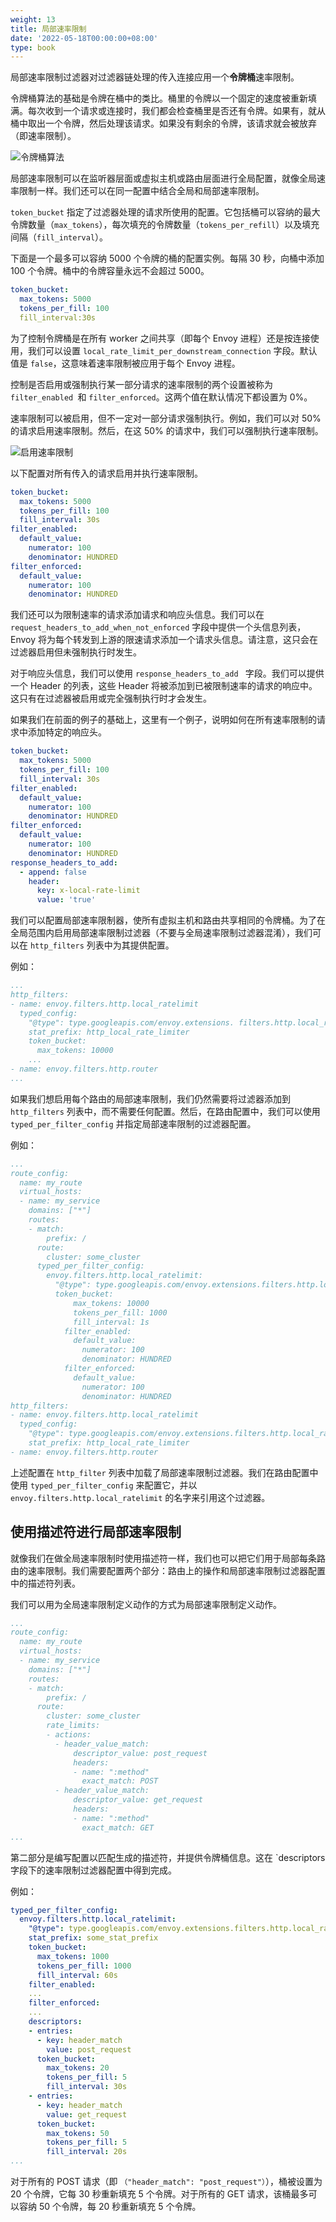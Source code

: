 ```yaml
---
weight: 13
title: 局部速率限制
date: '2022-05-18T00:00:00+08:00'
type: book
---
```


局部速率限制过滤器对过滤器链处理的传入连接应用一个**令牌桶**速率限制。

令牌桶算法的基础是令牌在桶中的类比。桶里的令牌以一个固定的速度被重新填满。每次收到一个请求或连接时，我们都会检查桶里是否还有令牌。如果有，就从桶中取出一个令牌，然后处理该请求。如果没有剩余的令牌，该请求就会被放弃（即速率限制）。

![令牌桶算法](../../images/008i3skNly1gz9ku76k2uj31ha0u0763.jpg "令牌桶算法")

局部速率限制可以在监听器层面或虚拟主机或路由层面进行全局配置，就像全局速率限制一样。我们还可以在同一配置中结合全局和局部速率限制。

`token_bucket` 指定了过滤器处理的请求所使用的配置。它包括桶可以容纳的最大令牌数量（`max_tokens`），每次填充的令牌数量（`tokens_per_refill`）以及填充间隔（`fill_interval`）。

下面是一个最多可以容纳 5000 个令牌的桶的配置实例。每隔 30 秒，向桶中添加 100 个令牌。桶中的令牌容量永远不会超过 5000。

```yaml
token_bucket:
  max_tokens: 5000
  tokens_per_fill: 100
  fill_interval:30s
```

为了控制令牌桶是在所有 worker 之间共享（即每个 Envoy 进程）还是按连接使用，我们可以设置 `local_rate_limit_per_downstream_connection` 字段。默认值是 `false`，这意味着速率限制被应用于每个 Envoy 进程。

控制是否启用或强制执行某一部分请求的速率限制的两个设置被称为 `filter_enabled `和 `filter_enforced`。这两个值在默认情况下都设置为 0%。

速率限制可以被启用，但不一定对一部分请求强制执行。例如，我们可以对 50% 的请求启用速率限制。然后，在这 50% 的请求中，我们可以强制执行速率限制。

![启用速率限制](../../images/008i3skNly1gz9ku7reawj309p08gweg.jpg "启用速率限制")

以下配置对所有传入的请求启用并执行速率限制。

```yaml
token_bucket:
  max_tokens: 5000
  tokens_per_fill: 100
  fill_interval: 30s
filter_enabled:
  default_value:
    numerator: 100
    denominator: HUNDRED
filter_enforced:
  default_value:
    numerator: 100
    denominator: HUNDRED
```

我们还可以为限制速率的请求添加请求和响应头信息。我们可以在 `request_headers_to_add_when_not_enforced` 字段中提供一个头信息列表，Envoy 将为每个转发到上游的限速请求添加一个请求头信息。请注意，这只会在过滤器启用但未强制执行时发生。

对于响应头信息，我们可以使用  `response_headers_to_add ` 字段。我们可以提供一个 Header 的列表，这些 Header 将被添加到已被限制速率的请求的响应中。这只有在过滤器被启用或完全强制执行时才会发生。

如果我们在前面的例子的基础上，这里有一个例子，说明如何在所有速率限制的请求中添加特定的响应头。

```yaml
token_bucket:
  max_tokens: 5000
  tokens_per_fill: 100
  fill_interval: 30s
filter_enabled:
  default_value:
    numerator: 100
    denominator: HUNDRED
filter_enforced:
  default_value:
    numerator: 100
    denominator: HUNDRED
response_headers_to_add:
  - append: false
    header:
      key: x-local-rate-limit
      value: 'true'
```

我们可以配置局部速率限制器，使所有虚拟主机和路由共享相同的令牌桶。为了在全局范围内启用局部速率限制过滤器（不要与全局速率限制过滤器混淆），我们可以在 `http_filters` 列表中为其提供配置。

例如：

```yaml
...
http_filters:
- name: envoy.filters.http.local_ratelimit
  typed_config:
    "@type": type.googleapis.com/envoy.extensions. filters.http.local_ratelimit.v3.LocalRateLimit
    stat_prefix: http_local_rate_limiter
    token_bucket:
      max_tokens: 10000
    ...
- name: envoy.filters.http.router
...
```

如果我们想启用每个路由的局部速率限制，我们仍然需要将过滤器添加到 `http_filters` 列表中，而不需要任何配置。然后，在路由配置中，我们可以使用  `typed_per_filter_config`  并指定局部速率限制的过滤器配置。

例如：

```yaml
...
route_config:
  name: my_route
  virtual_hosts:
  - name: my_service
    domains: ["*"]
    routes:
    - match:
        prefix: /
      route:
        cluster: some_cluster
      typed_per_filter_config:
        envoy.filters.http.local_ratelimit:
          "@type": type.googleapis.com/envoy.extensions.filters.http.local_ratelimit.v3.LocalRateLimit
          token_bucket:
              max_tokens: 10000
              tokens_per_fill: 1000
              fill_interval: 1s
            filter_enabled:
              default_value:
                numerator: 100
                denominator: HUNDRED
            filter_enforced:
              default_value:
                numerator: 100
                denominator: HUNDRED
http_filters:
- name: envoy.filters.http.local_ratelimit
  typed_config:
    "@type": type.googleapis.com/envoy.extensions.filters.http.local_ratelimit.v3.LocalRateLimit
    stat_prefix: http_local_rate_limiter
- name: envoy.filters.http.router
```

上述配置在 `http_filter` 列表中加载了局部速率限制过滤器。我们在路由配置中使用  `typed_per_filter_config` 来配置它，并以  `envoy.filters.http.local_ratelimit` 的名字来引用这个过滤器。

## 使用描述符进行局部速率限制

就像我们在做全局速率限制时使用描述符一样，我们也可以把它们用于局部每条路由的速率限制。我们需要配置两个部分：路由上的操作和局部速率限制过滤器配置中的描述符列表。

我们可以用为全局速率限制定义动作的方式为局部速率限制定义动作。

```yaml
...
route_config:
  name: my_route
  virtual_hosts:
  - name: my_service
    domains: ["*"]
    routes:
    - match:
        prefix: /
      route:
        cluster: some_cluster
        rate_limits:
        - actions:
          - header_value_match:
              descriptor_value: post_request
              headers:
              - name: ":method"
                exact_match: POST
          - header_value_match:
              descriptor_value: get_request
              headers:
              - name: ":method"
                exact_match: GET
...
```

第二部分是编写配置以匹配生成的描述符，并提供令牌桶信息。这在 `descriptors 字段下的速率限制过滤器配置中得到完成。

例如：

```yaml
typed_per_filter_config:
  envoy.filters.http.local_ratelimit:
    "@type": type.googleapis.com/envoy.extensions.filters.http.local_ratelimit.v3.LocalRateLimit
    stat_prefix: some_stat_prefix
    token_bucket:
      max_tokens: 1000
      tokens_per_fill: 1000
      fill_interval: 60s
    filter_enabled:
    ...
    filter_enforced:
    ...
    descriptors:
    - entries:
      - key: header_match
        value: post_request
      token_bucket:
        max_tokens: 20
        tokens_per_fill: 5
        fill_interval: 30s
    - entries:
      - key: header_match
        value: get_request
      token_bucket:
        max_tokens: 50
        tokens_per_fill: 5
        fill_interval: 20s
...
```

对于所有的 POST 请求（即 `（"header_match": "post_request"）`），桶被设置为 20 个令牌，它每 30 秒重新填充 5 个令牌。对于所有的 GET 请求，该桶最多可以容纳 50 个令牌，每 20 秒重新填充 5 个令牌。
